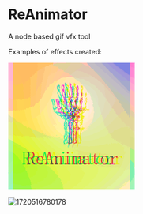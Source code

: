 # ReAnimator

A node based gif vfx tool




Examples of effects created:

![1720516805818](images/README/1720516805818.png)

![1720516780178](images/README/1720516780178.png)
